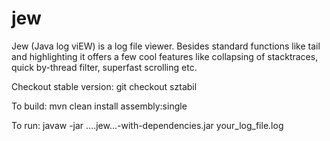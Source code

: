 # jew
Jew (Java log viEW) is a log file viewer. Besides standard functions like tail and highlighting it offers a few cool features like collapsing of stacktraces, quick by-thread filter, superfast scrolling etc.

Checkout stable version:
git checkout sztabil

To build:
mvn clean install assembly:single

To run:
javaw -jar ....jew...-with-dependencies.jar your_log_file.log
